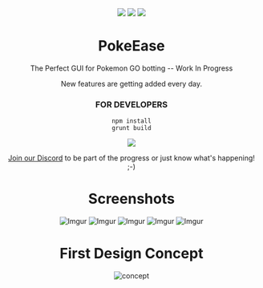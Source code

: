 <div align="center">
  <img src="http://i.imgur.com/rKuTwCM.jpg">
  <a href="https://david-dm.org/necrobot-private/PokeEase" title="dependencies status"><img src="https://david-dm.org/necrobot-private/PokeEase/status.svg"/></a>
  <a href="https://david-dm.org/necrobot-private/PokeEase?type=dev" title="devDependencies status"><img src="https://david-dm.org/necrobot-private/PokeEase/dev-status.svg"/></a>
  
# PokeEase
The Perfect GUI for Pokemon GO botting -- Work In Progress

New features are getting added every day.

### FOR DEVELOPERS

```
npm install
grunt build
```

<a href="https://discord.gg/Q9T2USY">
  <img src="https://discordapp.com/api/guilds/213010121356214272/widget.png?style=banner2"/>
</a>

<a href="https://discord.gg/Q9T2USY">Join our Discord</a> to be part of the progress or just know what's happening! ;-)

# Screenshots
![Imgur](http://i.imgur.com/IzobeE8.png)
![Imgur](http://i.imgur.com/wHAHtbn.png)
![Imgur](http://i.imgur.com/QPFbXTb.png)
![Imgur](http://i.imgur.com/60Nx1fV.png)
![Imgur](http://i.imgur.com/q178EsY.png)

# First Design Concept
![concept](http://i.imgur.com/In5TdQZ.jpg)
